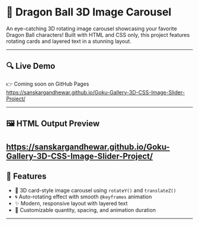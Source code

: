 # 🐉 Dragon Ball 3D Image Carousel

An eye-catching 3D rotating image carousel showcasing your favorite Dragon Ball characters! Built with HTML and CSS only, this project features rotating cards and layered text in a stunning layout.

---

## 🔍 Live Demo

👉 Coming soon on GitHub Pages  
https://sanskargandhewar.github.io/Goku-Gallery-3D-CSS-Image-Slider-Project/

---

## 🖼️ HTML Output Preview

https://sanskargandhewar.github.io/Goku-Gallery-3D-CSS-Image-Slider-Project/
---

## 🚀 Features

- 🎴 3D card-style image carousel using `rotateY()` and `translateZ()`
- 🌀 Auto-rotating effect with smooth `@keyframes` animation
- ✨ Modern, responsive layout with layered text
- 🔧 Customizable quantity, spacing, and animation duration

---

